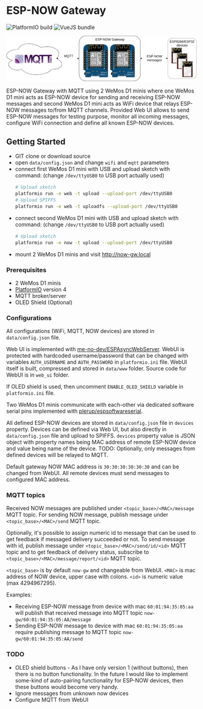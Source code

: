# ESP-NOW Gateway

![PlatformIO build](https://github.com/petslane/esp-now-gateway/workflows/PlatformIO%20build/badge.svg)
![VueJS bundle](https://github.com/petslane/esp-now-gateway/workflows/VueJS%20bundle/badge.svg)

![logo]

ESP-NOW Gateway with MQTT using 2 WeMos D1 minis where one WeMos D1 mini acts
as ESP-NOW device for sending and receiving ESP-NOW messages and second WeMos D1 mini acts as WiFi device that relays
ESP-NOW messages to/from MQTT channels. Provided Web UI allows to send ESP-NOW messages for testing purpose, monitor all
incoming messages, configure WiFi connection and define all known ESP-NOW devices.

## Getting Started

- GIT clone or download source
- open `data/config.json` and change `wifi` and `mqtt` parameters
- connect first WeMos D1 mini with USB and upload sketch with command: (change `/dev/ttyUSB0` to USB port actually used)
  ```bash
  # Upload sketch
  platformio run -e web -t upload --upload-port /dev/ttyUSB0
  # Upload SPIFFS
  platformio run -e web -t uploadfs --upload-port /dev/ttyUSB0
  ```
- connect second WeMos D1 mini with USB and upload sketch with command: (change `/dev/ttyUSB0` to USB port actually used)
  ```bash
  # Upload sketch
  platformio run -e now -t upload --upload-port /dev/ttyUSB0
  ```
- mount 2 WeMos D1 minis and visit <http://now-gw.local>

### Prerequisites

- 2 WeMos D1 minis
- [PlatformIO][PIO-install] version 4
- MQTT broker/server
- OLED Shield (Optional)

### Configurations

All configurations (WiFi, MQTT, NOW devices) are stored in `data/config.json` file.

Web UI is implemented with [me-no-dev/ESPAsyncWebServer][ESPAsyncWebServer]. WebUI is protected with hardcoded
username/password that can be changed with variables `AUTH_USERNAME` and `AUTH_PASSWORD` in `platformio.ini` file.
WebUI itself is built, compressed and stored in `data/www` folder. Source code for WebUI is in `web_ui` folder.

If OLED shield is used, then uncomment `ENABLE_OLED_SHIELD` variable in `platformio.ini` file.

Two WeMos D1 minis communicate with each-other via dedicated software serial pins implemented with
[plerup/espsoftwareserial][espsoftwareserial].

All defined ESP-NOW devices are stored in `data/config.json` file in `devices` property. Devices can be defined via
Web UI, but also directly in `data/config.json` file and upload to SPIFFS. `devices` property value is JSON object with
property names being MAC address of remote ESP-NOW device and value being name of the device. TODO: Optionally, only
messages from defined devices will be relayed to MQTT.

Default gateway NOW MAC address is `30:30:30:30:30:30` and can be changed from WebUI. All remote devices must send
messages to configured MAC address.

### MQTT topics

Received NOW messages are published under `<topic_base>/<MAC>/message` MQTT topic.
For sending NOW message, publish message under `<topic_base>/<MAC>/send` MQTT topic.

Optionally, it's possible to assign numeric id to message that can be used to get feedback if messaged delivery succeeded or not.
To send message with id, publish message under `<topic_base>/<MAC>/send/id/<id>` MQTT topic and to get feedback of delivery status,
subscribe to `<topic_base>/<MAC>/message/report/<id>` MQTT topic.

`<topic_base>` is by default `now-gw` and changeable from WebUI.
`<MAC>` is mac address of NOW device, upper case with colons.
`<id>` is numeric value (max 4294967295).

Examples:
- Receiving ESP-NOW message from device with mac `60:01:94:35:05:aa` will publish that received message into
MQTT topic `now-gw/60:01:94:35:05:AA/message`
- Sending ESP-NOW message to device with mac `60:01:94:35:05:aa` require publishing message to MQTT topic
`now-gw/60:01:94:35:05:AA/send`

[PIO-install]: https://platformio.org/install/cli
[ESPAsyncWebServer]: https://github.com/me-no-dev/ESPAsyncWebServer
[espsoftwareserial]: https://github.com/plerup/espsoftwareserial
[logo]: image.png

### TODO

- OLED shield buttons - As I have only version 1 (without buttons), then there is no button functionality. In the future
I would like to implement some-kind of auto-pairing functionality for ESP-NOW devices, then these buttons would become
very handy.
- Ignore messages from unknown now devices
- Configure MQTT from WebUI
